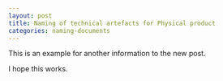 ```yaml
---
layout: post
title: Naming of technical artefacts for Physical product
categories: naming-documents
---
```


This is an example for another information to the new post.

I hope this works.
